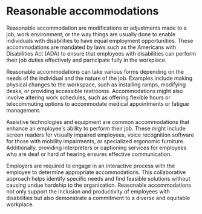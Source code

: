 <!--
source: GPT-4o
tags: disabilties
-->

# Reasonable accommodations

Reasonable accommodation are modifications or adjustments made to a job, work environment, or the way things are usually done to enable individuals with disabilities to have equal employment opportunities. These accommodations are mandated by laws such as the Americans with Disabilities Act (ADA) to ensure that employees with disabilities can perform their job duties effectively and participate fully in the workplace.

Reasonable accommodations can take various forms depending on the needs of the individual and the nature of the job. Examples include making physical changes to the workspace, such as installing ramps, modifying desks, or providing accessible restrooms. Accommodations might also involve altering work schedules, such as offering flexible hours or telecommuting options to accommodate medical appointments or fatigue management.

Assistive technologies and equipment are common accommodations that enhance an employee's ability to perform their job. These might include screen readers for visually impaired employees, voice recognition software for those with mobility impairments, or specialized ergonomic furniture. Additionally, providing interpreters or captioning services for employees who are deaf or hard of hearing ensures effective communication.

Employers are required to engage in an interactive process with the employee to determine appropriate accommodations. This collaborative approach helps identify specific needs and find feasible solutions without causing undue hardship to the organization. Reasonable accommodations not only support the inclusion and productivity of employees with disabilities but also demonstrate a commitment to a diverse and equitable workplace.